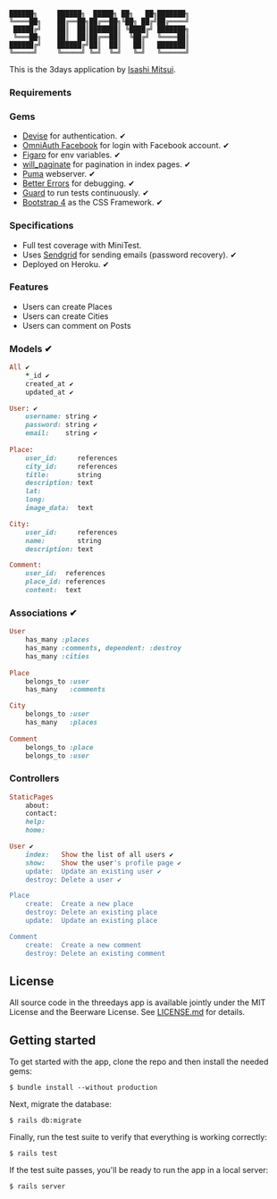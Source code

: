 ```
██████╗     ██████╗  █████╗ ██╗   ██╗███████╗
╚════██╗    ██╔══██╗██╔══██╗╚██╗ ██╔╝██╔════╝
 █████╔╝    ██║  ██║███████║ ╚████╔╝ ███████╗
 ╚═══██╗    ██║  ██║██╔══██║  ╚██╔╝  ╚════██║
██████╔╝    ██████╔╝██║  ██║   ██║   ███████║
╚═════╝     ╚═════╝ ╚═╝  ╚═╝   ╚═╝   ╚══════╝
```
                                             



This is the 3days application by [Isashi Mitsui](https://github.com/Isashi/).


### Requirements

### Gems
* [Devise](https://github.com/plataformatec/devise) for authentication. ✔
*	[OmniAuth Facebook](https://github.com/mkdynamic/omniauth-facebook) for login with Facebook account. ✔
* [Figaro](https://github.com/laserlemon/figaro) for env variables. ✔
* [will_paginate](https://github.com/mislav/will_paginate) for pagination in index pages. ✔
* [Puma](https://github.com/puma/puma) webserver. ✔ 
* [Better Errors](https://github.com/charliesome/better_errors) for debugging. ✔
* [Guard](https://github.com/guard/guard) to run tests continuously. ✔
* [Bootstrap 4](http://materializecss.com) as the CSS Framework. ✔

### Specifications
* Full test coverage with MiniTest.
* Uses [Sendgrid](https://devcenter.heroku.com/articles/sendgrid) for sending emails (password recovery). ✔
* Deployed on Heroku. ✔

### Features
* Users can create Places
* Users can create Cities
* Users can comment on Posts

### Models ✔
```ruby
All ✔
	*_id ✔
	created_at ✔
	updated_at ✔

User: ✔
	username: string ✔
	password: string ✔
	email:    string ✔
      
Place: 
	user_id:     references
	city_id:     references 
	title:       string
	description: text
	lat: 
	long: 
	image_data:  text

City: 
	user_id:     references
	name:        string
	description: text

Comment:
	user_id:  references
	place_id: references
	content:  text

```


### Associations ✔

```ruby
User 
	has_many :places
	has_many :comments, dependent: :destroy
	has_many :cities
    
Place 
	belongs_to :user
	has_many   :comments

City
	belongs_to :user
	has_many   :places
    
Comment
	belongs_to :place
	belongs_to :user

```
    
### Controllers
```ruby
StaticPages
	about:
	contact:
	help: 
	home: 

User ✔
	index:   Show the list of all users ✔
	show:    Show the user's profile page ✔
	update:  Update an existing user ✔
	destroy: Delete a user ✔

Place
	create:  Create a new place
	destroy: Delete an existing place
	update:  Update an existing place

Comment
	create:  Create a new comment
	destroy: Delete an existing comment

```

## License

All source code in the threedays app is available jointly under the MIT License and the Beerware License. See
[LICENSE.md](LICENSE.md) for details.

## Getting started

To get started with the app, clone the repo and then install the needed gems:

```
$ bundle install --without production
```

Next, migrate the database:

```
$ rails db:migrate
```

Finally, run the test suite to verify that everything is working correctly:

```
$ rails test
```

If the test suite passes, you'll be ready to run the app in a local server:

```
$ rails server
```
